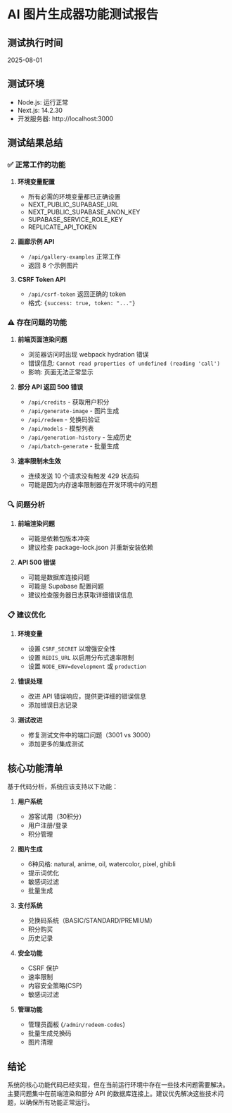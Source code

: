 # AI 图片生成器功能测试报告

## 测试执行时间
2025-08-01

## 测试环境
- Node.js: 运行正常
- Next.js: 14.2.30
- 开发服务器: http://localhost:3000

## 测试结果总结

### ✅ 正常工作的功能

1. **环境变量配置**
   - 所有必需的环境变量都已正确设置
   - NEXT_PUBLIC_SUPABASE_URL
   - NEXT_PUBLIC_SUPABASE_ANON_KEY
   - SUPABASE_SERVICE_ROLE_KEY
   - REPLICATE_API_TOKEN

2. **画廊示例 API**
   - `/api/gallery-examples` 正常工作
   - 返回 8 个示例图片

3. **CSRF Token API**
   - `/api/csrf-token` 返回正确的 token
   - 格式: `{success: true, token: "..."}`

### ⚠️ 存在问题的功能

1. **前端页面渲染问题**
   - 浏览器访问时出现 webpack hydration 错误
   - 错误信息: `Cannot read properties of undefined (reading 'call')`
   - 影响: 页面无法正常显示

2. **部分 API 返回 500 错误**
   - `/api/credits` - 获取用户积分
   - `/api/generate-image` - 图片生成
   - `/api/redeem` - 兑换码验证
   - `/api/models` - 模型列表
   - `/api/generation-history` - 生成历史
   - `/api/batch-generate` - 批量生成

3. **速率限制未生效**
   - 连续发送 10 个请求没有触发 429 状态码
   - 可能是因为内存速率限制器在开发环境中的问题

### 🔍 问题分析

1. **前端渲染问题**
   - 可能是依赖包版本冲突
   - 建议检查 package-lock.json 并重新安装依赖

2. **API 500 错误**
   - 可能是数据库连接问题
   - 可能是 Supabase 配置问题
   - 建议检查服务器日志获取详细错误信息

### 📋 建议优化

1. **环境变量**
   - 设置 `CSRF_SECRET` 以增强安全性
   - 设置 `REDIS_URL` 以启用分布式速率限制
   - 设置 `NODE_ENV=development` 或 `production`

2. **错误处理**
   - 改进 API 错误响应，提供更详细的错误信息
   - 添加错误日志记录

3. **测试改进**
   - 修复测试文件中的端口问题（3001 vs 3000）
   - 添加更多的集成测试

## 核心功能清单

基于代码分析，系统应该支持以下功能：

1. **用户系统**
   - 游客试用（30积分）
   - 用户注册/登录
   - 积分管理

2. **图片生成**
   - 6种风格: natural, anime, oil, watercolor, pixel, ghibli
   - 提示词优化
   - 敏感词过滤
   - 批量生成

3. **支付系统**
   - 兑换码系统（BASIC/STANDARD/PREMIUM）
   - 积分购买
   - 历史记录

4. **安全功能**
   - CSRF 保护
   - 速率限制
   - 内容安全策略(CSP)
   - 敏感词过滤

5. **管理功能**
   - 管理员面板 (`/admin/redeem-codes`)
   - 批量生成兑换码
   - 图片清理

## 结论

系统的核心功能代码已经实现，但在当前运行环境中存在一些技术问题需要解决。主要问题集中在前端渲染和部分 API 的数据库连接上。建议优先解决这些技术问题，以确保所有功能正常运行。